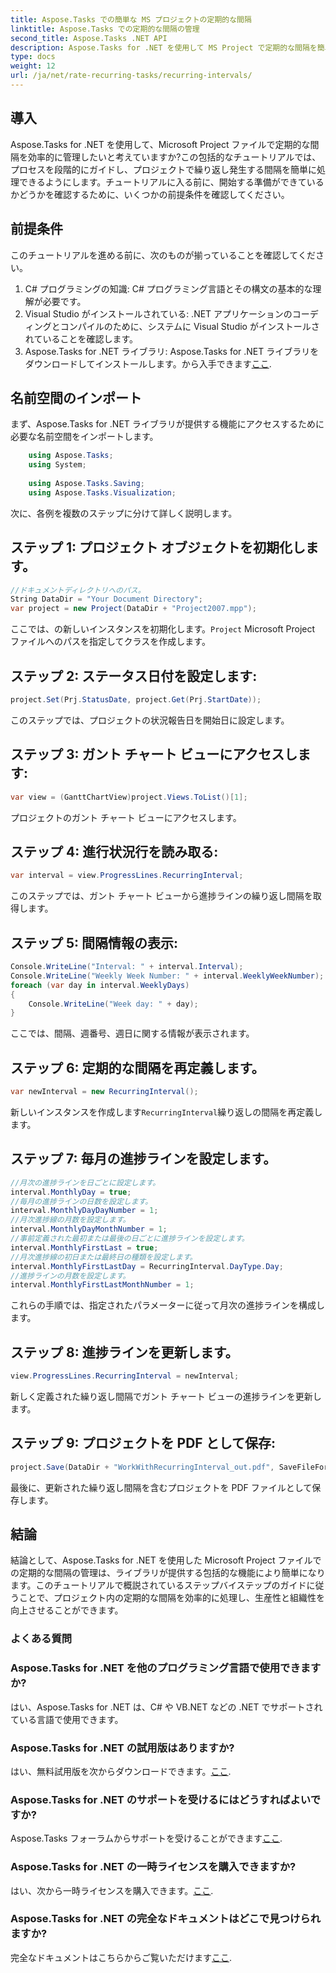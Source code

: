 ```yaml
---
title: Aspose.Tasks での簡単な MS プロジェクトの定期的な間隔
linktitle: Aspose.Tasks での定期的な間隔の管理
second_title: Aspose.Tasks .NET API
description: Aspose.Tasks for .NET を使用して MS Project で定期的な間隔を簡単に管理する方法をご覧ください。
type: docs
weight: 12
url: /ja/net/rate-recurring-tasks/recurring-intervals/
---
```

## 導入
Aspose.Tasks for .NET を使用して、Microsoft Project ファイルで定期的な間隔を効率的に管理したいと考えていますか?この包括的なチュートリアルでは、プロセスを段階的にガイドし、プロジェクトで繰り返し発生する間隔を簡単に処理できるようにします。チュートリアルに入る前に、開始する準備ができているかどうかを確認するために、いくつかの前提条件を確認してください。
## 前提条件
このチュートリアルを進める前に、次のものが揃っていることを確認してください。
1. C# プログラミングの知識: C# プログラミング言語とその構文の基本的な理解が必要です。
2. Visual Studio がインストールされている: .NET アプリケーションのコーディングとコンパイルのために、システムに Visual Studio がインストールされていることを確認します。
3. Aspose.Tasks for .NET ライブラリ: Aspose.Tasks for .NET ライブラリをダウンロードしてインストールします。から入手できます[ここ](https://releases.aspose.com/tasks/net/).

## 名前空間のインポート
まず、Aspose.Tasks for .NET ライブラリが提供する機能にアクセスするために必要な名前空間をインポートします。
   
```csharp
    using Aspose.Tasks;
    using System;
    
    using Aspose.Tasks.Saving;
    using Aspose.Tasks.Visualization;
```
次に、各例を複数のステップに分けて詳しく説明します。
## ステップ 1: プロジェクト オブジェクトを初期化します。
```csharp
//ドキュメントディレクトリへのパス。
String DataDir = "Your Document Directory";
var project = new Project(DataDir + "Project2007.mpp");
```
ここでは、の新しいインスタンスを初期化します。`Project` Microsoft Project ファイルへのパスを指定してクラスを作成します。
## ステップ 2: ステータス日付を設定します:
```csharp
project.Set(Prj.StatusDate, project.Get(Prj.StartDate));
```
このステップでは、プロジェクトの状況報告日を開始日に設定します。
## ステップ 3: ガント チャート ビューにアクセスします:
```csharp
var view = (GanttChartView)project.Views.ToList()[1];
```
プロジェクトのガント チャート ビューにアクセスします。
## ステップ 4: 進行状況行を読み取る:
```csharp
var interval = view.ProgressLines.RecurringInterval;
```
このステップでは、ガント チャート ビューから進捗ラインの繰り返し間隔を取得します。
## ステップ 5: 間隔情報の表示:
```csharp
Console.WriteLine("Interval: " + interval.Interval);
Console.WriteLine("Weekly Week Number: " + interval.WeeklyWeekNumber);
foreach (var day in interval.WeeklyDays)
{
    Console.WriteLine("Week day: " + day);
}
```
ここでは、間隔、週番号、週日に関する情報が表示されます。
## ステップ 6: 定期的な間隔を再定義します。
```csharp
var newInterval = new RecurringInterval();
```
新しいインスタンスを作成します`RecurringInterval`繰り返しの間隔を再定義します。
## ステップ 7: 毎月の進捗ラインを設定します。
```csharp
//月次の進捗ラインを日ごとに設定します。
interval.MonthlyDay = true;
//毎月の進捗ラインの日数を設定します。
interval.MonthlyDayDayNumber = 1;
//月次進捗線の月数を設定します。
interval.MonthlyDayMonthNumber = 1;
//事前定義された最初または最後の日ごとに進捗ラインを設定します。
interval.MonthlyFirstLast = true;
//月次進捗線の初日または最終日の種類を設定します。
interval.MonthlyFirstLastDay = RecurringInterval.DayType.Day;
//進捗ラインの月数を設定します。
interval.MonthlyFirstLastMonthNumber = 1;
```
これらの手順では、指定されたパラメーターに従って月次の進捗ラインを構成します。
## ステップ 8: 進捗ラインを更新します。
```csharp
view.ProgressLines.RecurringInterval = newInterval;
```
新しく定義された繰り返し間隔でガント チャート ビューの進捗ラインを更新します。
## ステップ 9: プロジェクトを PDF として保存:
```csharp
project.Save(DataDir + "WorkWithRecurringInterval_out.pdf", SaveFileFormat.Pdf);
```
最後に、更新された繰り返し間隔を含むプロジェクトを PDF ファイルとして保存します。

## 結論
結論として、Aspose.Tasks for .NET を使用した Microsoft Project ファイルでの定期的な間隔の管理は、ライブラリが提供する包括的な機能により簡単になります。このチュートリアルで概説されているステップバイステップのガイドに従うことで、プロジェクト内の定期的な間隔を効率的に処理し、生産性と組織性を向上させることができます。
### よくある質問
### Aspose.Tasks for .NET を他のプログラミング言語で使用できますか?
はい、Aspose.Tasks for .NET は、C# や VB.NET などの .NET でサポートされている言語で使用できます。
### Aspose.Tasks for .NET の試用版はありますか?
はい、無料試用版を次からダウンロードできます。[ここ](https://releases.aspose.com/).
### Aspose.Tasks for .NET のサポートを受けるにはどうすればよいですか?
 Aspose.Tasks フォーラムからサポートを受けることができます[ここ](https://forum.aspose.com/c/tasks/15).
### Aspose.Tasks for .NET の一時ライセンスを購入できますか?
はい、次から一時ライセンスを購入できます。[ここ](https://purchase.aspose.com/temporary-license/).
### Aspose.Tasks for .NET の完全なドキュメントはどこで見つけられますか?
完全なドキュメントはこちらからご覧いただけます[ここ](https://reference.aspose.com/tasks/net/).